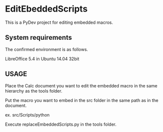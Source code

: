 # EditEbeddedScripts

This is a PyDev project for editing embedded macros.

## System requirements

The confirmed environment is as follows.

LibreOffice 5.4 in Ubuntu 14.04 32bit

## USAGE

Place the Calc document you want to edit the embedded macro in the same hierarchy as the tools folder.

Put the macro you want to embed in the src folder in the same path as in the document.

ex. src/Scripts/python

Execute replaceEmbeddedScripts.py in the tools folder.

